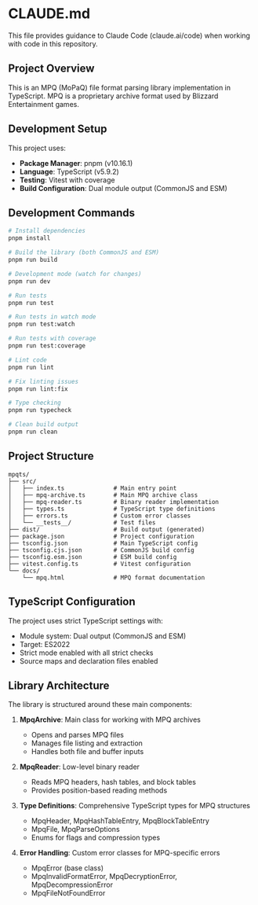 # CLAUDE.md

This file provides guidance to Claude Code (claude.ai/code) when working with code in this repository.

## Project Overview

This is an MPQ (MoPaQ) file format parsing library implementation in TypeScript. MPQ is a proprietary archive format used by Blizzard Entertainment games.

## Development Setup

This project uses:
- **Package Manager**: pnpm (v10.16.1)
- **Language**: TypeScript (v5.9.2)
- **Testing**: Vitest with coverage
- **Build Configuration**: Dual module output (CommonJS and ESM)

## Development Commands

```bash
# Install dependencies
pnpm install

# Build the library (both CommonJS and ESM)
pnpm run build

# Development mode (watch for changes)
pnpm run dev

# Run tests
pnpm run test

# Run tests in watch mode
pnpm run test:watch

# Run tests with coverage
pnpm run test:coverage

# Lint code
pnpm run lint

# Fix linting issues
pnpm run lint:fix

# Type checking
pnpm run typecheck

# Clean build output
pnpm run clean
```

## Project Structure

```
mpqts/
├── src/
│   ├── index.ts              # Main entry point
│   ├── mpq-archive.ts        # Main MPQ archive class
│   ├── mpq-reader.ts         # Binary reader implementation
│   ├── types.ts              # TypeScript type definitions
│   ├── errors.ts             # Custom error classes
│   └── __tests__/            # Test files
├── dist/                     # Build output (generated)
├── package.json              # Project configuration
├── tsconfig.json             # Main TypeScript config
├── tsconfig.cjs.json         # CommonJS build config
├── tsconfig.esm.json         # ESM build config
├── vitest.config.ts          # Vitest configuration
└── docs/
    └── mpq.html              # MPQ format documentation
```

## TypeScript Configuration

The project uses strict TypeScript settings with:
- Module system: Dual output (CommonJS and ESM)
- Target: ES2022
- Strict mode enabled with all strict checks
- Source maps and declaration files enabled

## Library Architecture

The library is structured around these main components:

1. **MpqArchive**: Main class for working with MPQ archives
   - Opens and parses MPQ files
   - Manages file listing and extraction
   - Handles both file and buffer inputs

2. **MpqReader**: Low-level binary reader
   - Reads MPQ headers, hash tables, and block tables
   - Provides position-based reading methods

3. **Type Definitions**: Comprehensive TypeScript types for MPQ structures
   - MpqHeader, MpqHashTableEntry, MpqBlockTableEntry
   - MpqFile, MpqParseOptions
   - Enums for flags and compression types

4. **Error Handling**: Custom error classes for MPQ-specific errors
   - MpqError (base class)
   - MpqInvalidFormatError, MpqDecryptionError, MpqDecompressionError
   - MpqFileNotFoundError